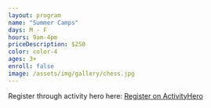 ```yaml
---
layout: program
name: "Summer Camps"
days: M - F
hours: 9am-4pm
priceDescription: $250
color: color-4
ages: 3+
enroll: false
image: /assets/img/gallery/chess.jpg
---
```


Register through activity hero here:
<a class="ah-widget" href="https://www.activityhero.com/biz/94419-mighty-kids-bothell-wa?aht_cam=schedule-widget&aht_src=62927" data-id="3518">Register on ActivityHero</a> <script src="//www.activityhero.com/widget.js?v=1579653307"></script> 
